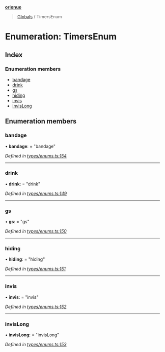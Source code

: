**[orionuo](../README.md)**

> [Globals](../globals.md) / TimersEnum

# Enumeration: TimersEnum

## Index

### Enumeration members

* [bandage](timersenum.md#bandage)
* [drink](timersenum.md#drink)
* [gs](timersenum.md#gs)
* [hiding](timersenum.md#hiding)
* [invis](timersenum.md#invis)
* [invisLong](timersenum.md#invislong)

## Enumeration members

### bandage

•  **bandage**:  = "bandage"

*Defined in [types/enums.ts:154](https://github.com/msviha/orionuo/blob/9bdc691/src/types/enums.ts#L154)*

___

### drink

•  **drink**:  = "drink"

*Defined in [types/enums.ts:149](https://github.com/msviha/orionuo/blob/9bdc691/src/types/enums.ts#L149)*

___

### gs

•  **gs**:  = "gs"

*Defined in [types/enums.ts:150](https://github.com/msviha/orionuo/blob/9bdc691/src/types/enums.ts#L150)*

___

### hiding

•  **hiding**:  = "hiding"

*Defined in [types/enums.ts:151](https://github.com/msviha/orionuo/blob/9bdc691/src/types/enums.ts#L151)*

___

### invis

•  **invis**:  = "invis"

*Defined in [types/enums.ts:152](https://github.com/msviha/orionuo/blob/9bdc691/src/types/enums.ts#L152)*

___

### invisLong

•  **invisLong**:  = "invisLong"

*Defined in [types/enums.ts:153](https://github.com/msviha/orionuo/blob/9bdc691/src/types/enums.ts#L153)*
